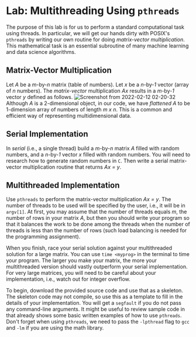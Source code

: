 # Lab: Multithreading Using `pthreads`

The purpose of this lab is for us to perform a standard computational task using threads. 
In particular, we will get our hands dirty with POSIX's `pthreads` by writing our own
routine for doing <i>matrix-vector multiplication</i>. This mathematical task is an essential subroutine of many
machine learning and data science algorithms.

## Matrix-Vector Multiplication
Let *A* be a *m*-by-*n* matrix (table of numbers). Let *x* be a *n*-by-*1* vector (array of *n* numbers). The *matrix-vector* multiplication *Ax* results in a *m*-by-*1* vector *y* defined as follows.
![Screenshot from 2022-02-12 02-20-32](https://user-images.githubusercontent.com/5934852/153705487-0600ad93-a10a-4390-aba5-6d197b21af69.png)
Although *A* is a 2-dimensional object, in our code, we have *flattened* *A* to be 1-dimension array of numbers of length *m x n*. This is a common and efficient way of representing multidimensional data.
## Serial Implementation
In *serial* (i.e., a single thread) build a *m*-by-*n* matrix *A* filled with random numbers, and a *n*-by-*1* vector *x* filled with random numbers. You will need to research how to generate random numbers in `C`. Then write a serial matrix-vector multiplication routine that returns *Ax = y*.

## Multithreaded Implementation
Use `pthreads` to perform the matrix-vector multiplication *Ax = y*. The number of threads to be used will be specified by the user, i.e., it will be in `argv[1]`. At first, you may assume that the number of threads equals *m*, the number of rows in your matrix *A*, but then you should write your program so that it balances the work to be done among the threads when the number of threads is less than the number of rows (such load balancing is needed for the programming assignment). 

When you finish, race your serial solution against your multithreaded solution for a large matrix. You can use `time <myprog>` in the terminal to time your program. The larger you make your matrix, the more your multithreaded version should vastly outperform your serial implementation. For very large matrices, you will need to be careful about your implementation, i.e., watch out for integer overflow.

To begin, download the provided source code and use that as a skeleton. The skeleton code may not compile, so use this as a template to fill in the details of your implementation. You will get a `segfault` if you do not pass any command-line arguments. It might be useful to review sample code in that already shows some basic written examples of how to use `pthreads`. Don't forget when using `pthreads`, we need to pass the `-lpthread` flag to `gcc` and `-lm` if you are using the math library. 
